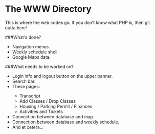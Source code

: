 # The WWW Directory

This is where the web codes go.
If you don't know what PHP is, then git outta here!

###What's done?
<ul>
<li>Navigation menus.</li>
<li>Weekly schedule shell.</li>
<li>Google Maps data.</li>
</ul>
###What needs to be worked on?
<ul>
<li>Login info and logout button on the upper banner.</li>
<li>Search bar.</li>
<li>These pages:</li>
<ul>
<li>Transcript</li>
<li>Add Classes / Drop Classes</li>
<li>Housing / Parking Permit / Finances</li>
<li>Activities and Tickets</li>
</ul>
<li>Connection between database and map.</li>
<li>Connection between database and weekly schedule.</li>
<li>And et cetera...</li>
</ul>
